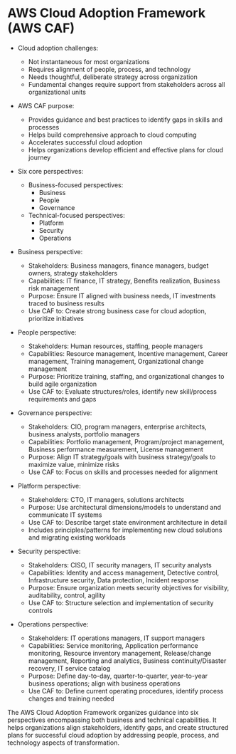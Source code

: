 # AWS Cloud Adoption Framework (AWS CAF)

* Cloud adoption challenges:
  * Not instantaneous for most organizations
  * Requires alignment of people, process, and technology
  * Needs thoughtful, deliberate strategy across organization
  * Fundamental changes require support from stakeholders across all organizational units

* AWS CAF purpose:
  * Provides guidance and best practices to identify gaps in skills and processes
  * Helps build comprehensive approach to cloud computing
  * Accelerates successful cloud adoption
  * Helps organizations develop efficient and effective plans for cloud journey

* Six core perspectives:
  * Business-focused perspectives:
    * Business
    * People
    * Governance
  * Technical-focused perspectives:
    * Platform
    * Security
    * Operations

* Business perspective:
  * Stakeholders: Business managers, finance managers, budget owners, strategy stakeholders
  * Capabilities: IT finance, IT strategy, Benefits realization, Business risk management
  * Purpose: Ensure IT aligned with business needs, IT investments traced to business results
  * Use CAF to: Create strong business case for cloud adoption, prioritize initiatives

* People perspective:
  * Stakeholders: Human resources, staffing, people managers
  * Capabilities: Resource management, Incentive management, Career management, Training management, Organizational change management
  * Purpose: Prioritize training, staffing, and organizational changes to build agile organization
  * Use CAF to: Evaluate structures/roles, identify new skill/process requirements and gaps

* Governance perspective:
  * Stakeholders: CIO, program managers, enterprise architects, business analysts, portfolio managers
  * Capabilities: Portfolio management, Program/project management, Business performance measurement, License management
  * Purpose: Align IT strategy/goals with business strategy/goals to maximize value, minimize risks
  * Use CAF to: Focus on skills and processes needed for alignment

* Platform perspective:
  * Stakeholders: CTO, IT managers, solutions architects
  * Purpose: Use architectural dimensions/models to understand and communicate IT systems
  * Use CAF to: Describe target state environment architecture in detail
  * Includes principles/patterns for implementing new cloud solutions and migrating existing workloads

* Security perspective:
  * Stakeholders: CISO, IT security managers, IT security analysts
  * Capabilities: Identity and access management, Detective control, Infrastructure security, Data protection, Incident response
  * Purpose: Ensure organization meets security objectives for visibility, auditability, control, agility
  * Use CAF to: Structure selection and implementation of security controls

* Operations perspective:
  * Stakeholders: IT operations managers, IT support managers
  * Capabilities: Service monitoring, Application performance monitoring, Resource inventory management, Release/change management, Reporting and analytics, Business continuity/Disaster recovery, IT service catalog
  * Purpose: Define day-to-day, quarter-to-quarter, year-to-year business operations; align with business operations
  * Use CAF to: Define current operating procedures, identify process changes and training needed

The AWS Cloud Adoption Framework organizes guidance into six perspectives encompassing both business and technical capabilities. It helps organizations align stakeholders, identify gaps, and create structured plans for successful cloud adoption by addressing people, process, and technology aspects of transformation.
